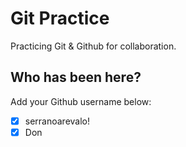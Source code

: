 # Git Practice

Practicing Git &amp; Github for collaboration.

## Who has been here?

Add your Github username below:

- [x] serranoarevalo!
- [x] Don
